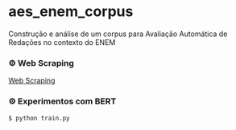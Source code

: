 # aes_enem_corpus

Construção e análise de um corpus para Avaliação Automática de Redações no contexto do ENEM



### :gear: Web Scraping
[Web Scraping](web_corpus_builder/README.md)



### :gear: Experimentos com BERT
```bash
$ python train.py
```